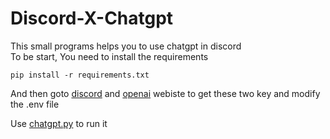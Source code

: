 <h1>Discord-X-Chatgpt</h1>
<p>This small programs helps you to use chatgpt in discord<br>
To be start, You need to install the requirements</p>
<pre class="hljs language-bash"><code>pip install -r requirements.txt
</code></pre>
<p>And then goto <a href="https://discord.com/developers/applications">discord</a> and <a href="https://platform.openai.com/overview">openai</a> webiste to get these two key and modify the .env file</p>
<p>Use <a href="http://chatgpt.py">chatgpt.py</a> to run it</p>
